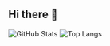 ## Hi there 👋

![GitHub Stats](https://github-readme-stats.vercel.app/api?username=ItsNotSoftware&theme=tokyonight)
![Top Langs](https://github-readme-stats.vercel.app/api/top-langs/?username=ItsNotSoftware&theme=tokyonight)
